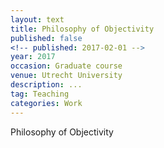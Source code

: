```yaml
---
layout: text
title: Philosophy of Objectivity
published: false
<!-- published: 2017-02-01 -->
year: 2017
occasion: Graduate course
venue: Utrecht University
description: ...
tag: Teaching
categories: Work
---
```



Philosophy of Objectivity
